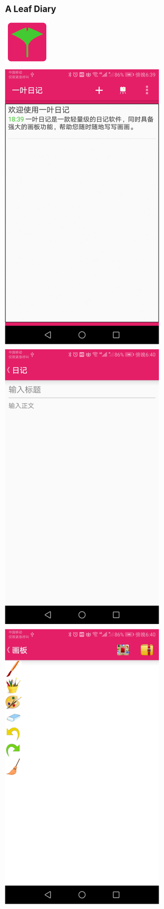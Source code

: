 # A Leaf Diary

![image](https://github.com/linc2017/A-Leaf-Diary/blob/master/aleaf/src/main/res/drawable-xxhdpi/ic_launcher.png)

![image](https://github.com/linc2017/A-Leaf-Diary/blob/master/Screenshot_20190113-183955.jpg?imageMogr2/auto-orient/strip%7CimageView2/2/w/100)

![image](https://github.com/linc2017/A-Leaf-Diary/blob/master/Screenshot_20190113-184002.jpg?imageMogr2/auto-orient/strip%7CimageView2/2/w/100)

![image](https://github.com/linc2017/A-Leaf-Diary/blob/master/Screenshot_20190113-184010.jpg?imageMogr2/auto-orient/strip%7CimageView2/2/w/100)
